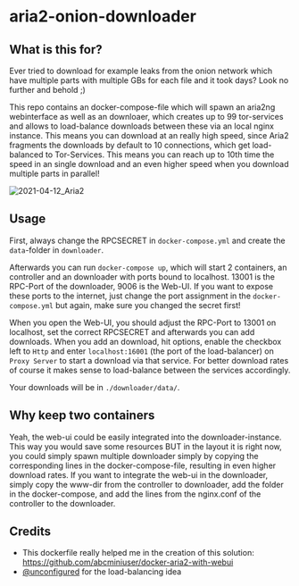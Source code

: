 
# aria2-onion-downloader
## What is this for?
Ever tried to download for example leaks from the onion network which have multiple parts with multiple GBs for each file and it took days? Look no further and behold ;)

This repo contains an docker-compose-file which will spawn an aria2ng webinterface as well as an downloaer, which creates up to 99 tor-services and allows to load-balance downloads between these via an local nginx instance. This means you can download at an really high speed, since Aria2 fragments the downloads by default to 10 connections, which get load-balanced to Tor-Services. This means you can reach up to 10th time the speed in an single download and an even higher speed when you download multiple parts in parallel!

![2021-04-12_Aria2](https://user-images.githubusercontent.com/1722036/114446811-f3760400-9bd1-11eb-9bef-7a17d077326b.PNG)

## Usage
First, always change the RPCSECRET in `docker-compose.yml` and create the `data`-folder in `downloader`.

Afterwards you can run `docker-compose up`, which will start 2 containers, an controller and an downloader with ports bound to localhost. 13001 is the RPC-Port of the downloader, 9006 is the Web-UI. If you want to expose these ports to the internet, just change the port assignment in the `docker-compose.yml` but again, make sure you changed the secret first!

When you open the Web-UI, you should adjust the RPC-Port to 13001 on localhost, set the correct RPCSECRET and afterwards you can add downloads. When you add an download, hit options, enable the checkbox left to `Http` and enter `localhost:16001` (the port of the load-balancer) on `Proxy Server` to start a download via that service. For better download rates of course it makes sense to load-balance between the services accordingly.

Your downloads will be in `./downloader/data/`.

## Why keep two containers
Yeah, the web-ui could be easily integrated into the downloader-instance. This way you would save some resources BUT in the layout it is right now, you could simply spawn multiple downloader simply by copying the corresponding lines in the docker-compose-file, resulting in even higher download rates. If you want to integrate the web-ui in the downloader, simply copy the www-dir from the controller to downloader, add the folder in the docker-compose, and add the lines from the nginx.conf of the controller to the downloader.

## Credits
- This dockerfile really helped me in the creation of this solution: https://github.com/abcminiuser/docker-aria2-with-webui
- [@unconfigured]( https://github.com/unconfigured ) for the load-balancing idea
